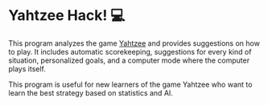 # Yahtzee Hack! 💻
This program analyzes the game [Yahtzee](https://en.wikipedia.org/wiki/Yahtzee) and provides suggestions on how to play. It includes automatic scorekeeping, suggestions for every kind of situation, personalized goals, and a computer mode where the computer plays itself.

This program is useful for new learners of the game Yahtzee who want to learn the best strategy based on statistics and AI.
